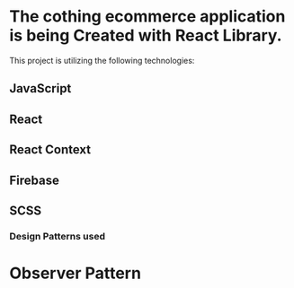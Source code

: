 # The cothing ecommerce application is being Created with React Library.
This project is utilizing the following technologies:

   ## JavaScript
   ## React
   ## React Context
   ## Firebase
   ## SCSS

### Design Patterns used
   # Observer Pattern   





